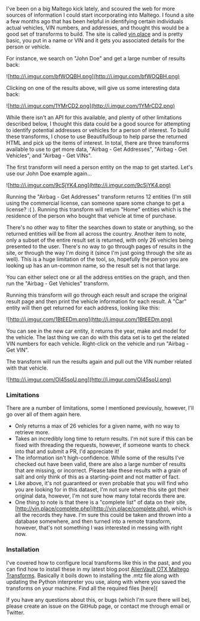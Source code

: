 I've been on a big Maltego kick lately, and scoured the web for more sources of information I could start incorporating into Maltego. I found a site a few months ago that has been helpful in identifying certain individuals actual vehicles, VIN numbers, and addresses, and thought this would be a good set of transforms to build. The site is called [vin.place](http://vin.place/) and is pretty basic, you put in a name or VIN and it gets you associated details for the person or vehicle.

For instance, we search on "John Doe" and get a large number of results back:

![http://i.imgur.com/bfWOQBH.png](http://i.imgur.com/bfWOQBH.png)

Clicking on one of the results above, will give us some interesting data back:

![http://i.imgur.com/1YMrCD2.png](http://i.imgur.com/1YMrCD2.png)

While there isn't an API for this available, and plenty of other limitations described below, I thought this data could be a good source for attempting to identify potential addresses or vehicles for a person of interest. To build these transforms, I chose to use BeautifulSoup to help parse the returned HTML and pick up the items of interest. In total, there are three transforms available to use to get more data, "Airbag - Get Addresses", "Airbag - Get Vehicles", and "Airbag - Get VINs". 

The first transform will need a person entity on the map to get started. Let's use our John Doe example again...

![http://i.imgur.com/9cSjYK4.png](http://i.imgur.com/9cSjYK4.png)

Running the "Airbag - Get Addresses" transform returns 12 entities (I'm still using the commercial license, can someone spare some change to get a license? :( ). Running this transform will return "Home" entities which is the residence of the person who bought that vehicle at time of purchase.

There's no other way to filter the searches down to state or anything, so the returned entities will be from all across the country. Another item to note, only a subset of the entire result set is returned, with only 26 vehicles being presented to the user. There's no way to go through pages of results in the site, or through the way I'm doing it (since I'm just going through the site as well). This is a huge limitation of the tool, so, hopefully the person you are looking up has an un-common name, so the result set is not that large.

You can either select one or all the address entities on the graph, and then run the "Airbag - Get Vehicles" transform.

Running this transform will go through each result and scrape the original result page and then print the vehicle information for each result. A "Car" entity will then get returned for each address, looking like this:

![http://i.imgur.com/1BtEEDm.png](http://i.imgur.com/1BtEEDm.png)

You can see in the new car entity, it returns the year, make and model for the vehicle. The last thing we can do with this data set is to get the related VIN numbers for each vehicle. Right-click on the vehicle and run "Airbag - Get VIN". 

The transform will run the results again and pull out the VIN number related with that vehicle.

![http://i.imgur.com/Ol45soU.png](http://i.imgur.com/Ol45soU.png)

### Limitations

There are a number of limitations, some I mentioned previously, however, I'll go over all of them again here.

- Only returns a max of 26 vehicles for a given name, with no way to retrieve more.
- Takes an incredibly long time to return results. I'm not sure if this can be fixed with threading the requests, however, if someone wants to check into that and submit a PR, I'd appreciate it!
- The information isn't high-confidence. While some of the results I've checked out have been valid, there are also a large number of results that are missing, or incorrect. Please take these results with a grain of salt and only think of this as a starting-point and not matter of fact.
- Like above, it's not guaranteed or even probable that you will find who you are looking for in this dataset, I'm not sure where this site got their original data, however, I'm not sure how many total records there are. 
- One thing to note is that there is a "complete list" of data on their site, [http://vin.place/complete.php](http://vin.place/complete.php), which is all the records they have. I'm sure this could be taken and thrown into a database somewhere, and then turned into a remote transform, however, that's not something I was interested in messing with right now.

### Installation

I've covered how to configure local transforms like this in the past, and you can find how to install these in my latest blog post [AlienVault OTX Maltego Transforms](https://nullsecure.org/alienvault-otx-maltego-transforms/). Basically it boils down to installing the .mtz file along with updating the Python interpreter you use, along with where you saved the transforms on your machine. Find all the required files [here](

If you have any questions about this, or bugs (which I'm sure there will be), please create an issue on the GitHub page, or contact me through email or Twitter.
